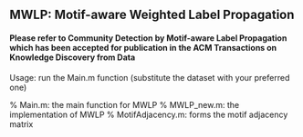 ## MWLP: Motif-aware Weighted Label Propagation
#### Please refer to Community Detection by Motif-aware Label Propagation which has been accepted for publication in the ACM Transactions on Knowledge Discovery from Data

Usage: run the Main.m function (substitute the dataset with your preferred one)

% Main.m: the main function for MWLP
% MWLP_new.m: the implementation of MWLP
% MotifAdjacency.m: forms the motif adjacency matrix

